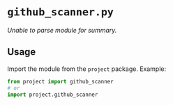 # `github_scanner.py`

_Unable to parse module for summary._

## Usage

Import the module from the `project` package. Example:

```python
from project import github_scanner
# or
import project.github_scanner
```
